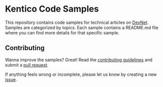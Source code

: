 # Kentico Code Samples

This repository contains code samples for technical articles on [DevNet](http://devnet.kentico.com).
Samples are categorized by topics. Each sample contains a README.md file where you can find more details for that specific sample.

## Contributing
Wanna improve the samples? Great! Read the [contributing guidelines](https://github.com/Kentico/Samples/blob/master/CONTRIBUTING.md) and submit a [pull request](https://help.github.com/articles/using-pull-requests/).

If anything feels wrong or incomplete, please let us know by creating a new [issue](https://github.com/Kentico/Samples/issues/new).
